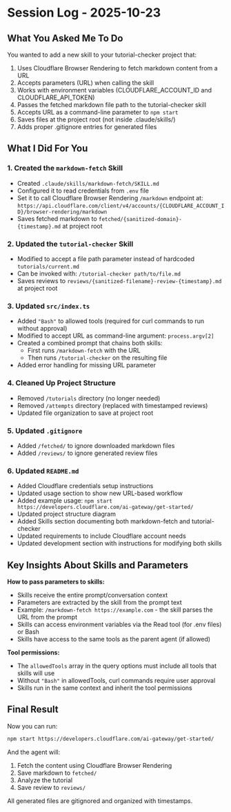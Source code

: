 # Session Log - 2025-10-23

## What You Asked Me To Do

You wanted to add a new skill to your tutorial-checker project that:
1. Uses Cloudflare Browser Rendering to fetch markdown content from a URL
2. Accepts parameters (URL) when calling the skill
3. Works with environment variables (CLOUDFLARE_ACCOUNT_ID and CLOUDFLARE_API_TOKEN)
4. Passes the fetched markdown file path to the tutorial-checker skill
5. Accepts URL as a command-line parameter to `npm start`
6. Saves files at the project root (not inside .claude/skills/)
7. Adds proper .gitignore entries for generated files

## What I Did For You

### 1. Created the `markdown-fetch` Skill
- Created `.claude/skills/markdown-fetch/SKILL.md`
- Configured it to read credentials from `.env` file
- Set it to call Cloudflare Browser Rendering `/markdown` endpoint at: `https://api.cloudflare.com/client/v4/accounts/{CLOUDFLARE_ACCOUNT_ID}/browser-rendering/markdown`
- Saves fetched markdown to `fetched/{sanitized-domain}-{timestamp}.md` at project root

### 2. Updated the `tutorial-checker` Skill
- Modified to accept a file path parameter instead of hardcoded `tutorials/current.md`
- Can be invoked with: `/tutorial-checker path/to/file.md`
- Saves reviews to `reviews/{sanitized-filename}-review-{timestamp}.md` at project root

### 3. Updated `src/index.ts`
- Added `"Bash"` to allowed tools (required for curl commands to run without approval)
- Modified to accept URL as command-line argument: `process.argv[2]`
- Created a combined prompt that chains both skills:
  - First runs `/markdown-fetch` with the URL
  - Then runs `/tutorial-checker` on the resulting file
- Added error handling for missing URL parameter

### 4. Cleaned Up Project Structure
- Removed `/tutorials` directory (no longer needed)
- Removed `/attempts` directory (replaced with timestamped reviews)
- Updated file organization to save at project root

### 5. Updated `.gitignore`
- Added `/fetched/` to ignore downloaded markdown files
- Added `/reviews/` to ignore generated review files

### 6. Updated `README.md`
- Added Cloudflare credentials setup instructions
- Updated usage section to show new URL-based workflow
- Added example usage: `npm start https://developers.cloudflare.com/ai-gateway/get-started/`
- Updated project structure diagram
- Added Skills section documenting both markdown-fetch and tutorial-checker
- Updated requirements to include Cloudflare account needs
- Updated development section with instructions for modifying both skills

## Key Insights About Skills and Parameters

**How to pass parameters to skills:**
- Skills receive the entire prompt/conversation context
- Parameters are extracted by the skill from the prompt text
- Example: `/markdown-fetch https://example.com` - the skill parses the URL from the prompt
- Skills can access environment variables via the Read tool (for .env files) or Bash
- Skills have access to the same tools as the parent agent (if allowed)

**Tool permissions:**
- The `allowedTools` array in the query options must include all tools that skills will use
- Without `"Bash"` in allowedTools, curl commands require user approval
- Skills run in the same context and inherit the tool permissions

## Final Result

Now you can run:
```bash
npm start https://developers.cloudflare.com/ai-gateway/get-started/
```

And the agent will:
1. Fetch the content using Cloudflare Browser Rendering
2. Save markdown to `fetched/`
3. Analyze the tutorial
4. Save review to `reviews/`

All generated files are gitignored and organized with timestamps.

